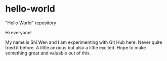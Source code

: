 # hello-world
"Hello World" repository

Hi everyone!

My name is Shi Wen and I am experimenting with Git Hub here. Never quite tried it before. A little anxious but also a little excited. Hope to make something great and valuable out of this.
